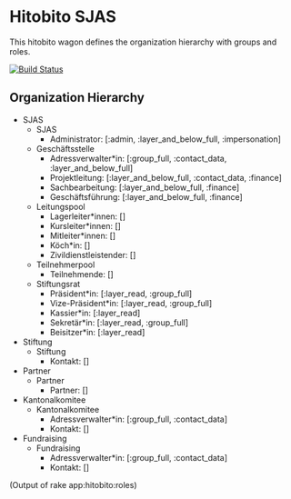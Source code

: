 # Hitobito SJAS

This hitobito wagon defines the organization hierarchy with groups and roles.

[![Build Status](https://travis-ci.org/hitobito/hitobito_sjas.svg?branch=master)](https://travis-ci.org/hitobito/hitobito_sjas)

## Organization Hierarchy

* SJAS
  * SJAS
    * Administrator: [:admin, :layer_and_below_full, :impersonation]
  * Geschäftsstelle
    * Adressverwalter*in: [:group_full, :contact_data, :layer_and_below_full]
    * Projektleitung: [:layer_and_below_full, :contact_data, :finance]
    * Sachbearbeitung: [:layer_and_below_full, :finance]
    * Geschäftsführung: [:layer_and_below_full, :finance]
  * Leitungspool
    * Lagerleiter*innen: []
    * Kursleiter*innen: []
    * Mitleiter*innen: []
    * Köch*in: []
    * Zivildienstleistender: []
  * Teilnehmerpool
    * Teilnehmende: []
  * Stiftungsrat
    * Präsident*in: [:layer_read, :group_full]
    * Vize-Präsident*in: [:layer_read, :group_full]
    * Kassier*in: [:layer_read]
    * Sekretär*in: [:layer_read, :group_full]
    * Beisitzer*in: [:layer_read]
* Stiftung
  * Stiftung
    * Kontakt: []
* Partner
  * Partner
    * Partner: []
* Kantonalkomitee
  * Kantonalkomitee
    * Adressverwalter*in: [:group_full, :contact_data]
    * Kontakt: []
* Fundraising
  * Fundraising
    * Adressverwalter*in: [:group_full, :contact_data]
    * Kontakt: []

(Output of rake app:hitobito:roles)
